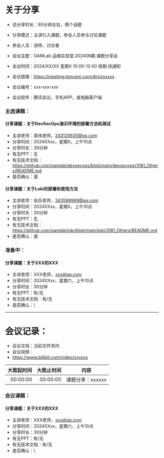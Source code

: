 # 关于分享
- 总分享时长：60分钟左右，两个话题
- 分享模式：主讲引入课题，参会人员参与讨论课题
- 参会人员：讲师、讨论者


- 会议主题：OAMLab.运维实验室.202406期.课题分享会
- 会议时间：2024/XX/XX 星期X 10:00-12:00 改期.待通知
- 会议链接：https://meeting.tencent.com/dm/xxxxxx
- 会议编号：xxx-xxx-xxx
- 会议软件：腾讯会议，手机APP，或电脑客户端


### 主选课题：
#### 分享课题：关于DevSecOps演示环境的部署方法和测试
- 主讲老师：周伟老师，243120635@qq.com
- 分享时间：2024XXxx，星期X，上午10点
- 分享时长：30分钟
- 有无PPT：无
- 有无技术文档：https://github.com/oamlab/devsecops/blob/main/devsecops/3181_Others/README.md
- 是否确认：是

#### 分享课题：关于Loki的部署和使用方法
- 主讲老师：张兵老师，343589969@qq.com
- 分享时间：2024XXxx，星期X，上午10点
- 分享时长：30分钟
- 有无PPT：无
- 有无技术文档：https://github.com/oamlab/loki/blob/main/loki/3181_Others/README.md
- 是否确认：是

### 准备中：
#### 分享课题：关于XXX的XXX
- 主讲老师：XXX老师，xxx@qq.com
- 分享时间：2024XXxx，星期六，上午10点
- 分享时长：30分钟
- 有无PPT：有/无
- 有无技术文档：有/无
- 是否确认：\

---

# 会议记录：
- 会议文档：当前文件夹内
- 会议视频：
- https://www.bilibili.com/video/xxxxxx

|   大致起时间	 |   大致止时间	 | 内容          |
|---------:|---------:|-------------|
| 00:00:00 | 00:00:00 | 课题分享：xxxxxx |


### 会议课题：
#### 分享课题：关于XXX的XXX
- 主讲老师：XXX老师，xxx@qq.com
- 分享时间：2024XXxx，星期六，上午10点
- 分享时长：30分钟
- 有无PPT：有/无
- 有无技术文档：有/无
- 是否确认：\
